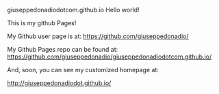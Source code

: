 giuseppedonadiodotcom.github.io
Hello world!

This is my github Pages!

My Github user page is at: https://github.com/giuseppedonadio/

My Github Pages repo can be found at:
https://github.com/giuseppedonadio/giuseppedonadiodotcom.github.io/

And, soon, you can see my customized homepage at:

http://giuseppedonadiodot.github.io/
